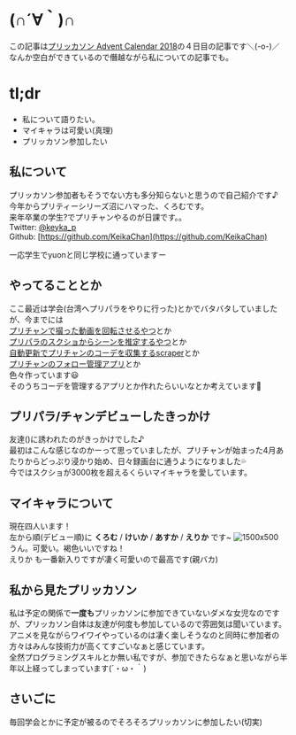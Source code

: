 # (∩´∀｀)∩
この記事は[プリッカソン Advent Calendar 2018](https://adventar.org/calendars/3172)の４日目の記事です＼(-o-)／  
なんか空白ができているので僭越ながら私についての記事でも。

# tl;dr
- 私について語りたい。  
- マイキャラは可愛い(真理)
- プリッカソン参加したい  

## 私について
プリッカソン参加者もそうでない方も多分知らないと思うので自己紹介です♪    
今年からプリティーシリーズ沼にハマった、くろむです。  
来年卒業の学生?でプリチャンやるのが日課です。。  
Twitter: [@keyka_p](https://twitter.com/keyka_p)  
Github: [https://github.com/KeikaChan](https://github.com/KeikaChan)  

一応学生でyuonと同じ学校に通っていますー

## やってることとか
ここ最近は学会(台湾へプリパラをやりに行った)とかでバタバタしていましたが、今までには  
[プリチャンで撮った動画を回転させるやつ](https://github.com/KeikaChan/keikachan.github.io/tree/master/media#videorotator)とか  
[プリパラのスクショからシーンを推定するやつ](https://github.com/KeikaChan/PriParaSearch)とか  
[自動更新でプリチャンのコーデを収集するscraper](https://github.com/KeikaChan/prichan-items-scraper)とか  
[プリチャンのフォロー管理アプリ](https://play.google.com/store/apps/details?id=work.airz.prifollow)とか  
色々作っています😃  
そのうちコーデを管理するアプリとか作れたらいいなとか考えています🤔  

## プリパラ/チャンデビューしたきっかけ
友達()に誘われたのがきっかけでした♪  
最初はこんな感じなのかーって思っていましたが、プリチャンが始まった4月あたりからどっぷり浸かり始め、日々録画台に通うようになりました💦  
今ではスクショが3000枚を超えるくらいマイキャラを愛しています。  

## マイキャラについて
現在四人います！  
左から順(デビュー順)に **くろむ** / **けいか** / **あすか** / **えりか** です~
![1500x500](https://user-images.githubusercontent.com/4639391/49447046-e1714300-f818-11e8-9ea4-a34fac638946.png)
うん。可愛い。褐色いいですね！  
えりか も一番新入りですが凄く可愛いので最高です(親バカ)  

## 私から見たプリッカソン  
私は予定の関係で**一度も**プリッカソンに参加できていないダメな女児なのですが、プリッカソン自体は友達が何度も参加しているので雰囲気は聞いています。  
アニメを見ながらワイワイやっているのは凄く楽しそうなのと同時に参加者の方々はみんな技術力が高くてすごいなぁと感じています。  
全然プログラミングスキルとか無い私ですが、参加できたらなぁと思いながら半年以上経ってしまっています(´・ω・｀)  


## さいごに
毎回学会とかに予定が被るのでそろそろプリッカソンに参加したい(切実)  
